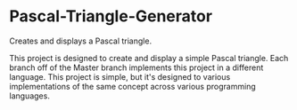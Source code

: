 # Pascal-Triangle-Generator
Creates and displays a Pascal triangle.

This project is designed to create and display a simple Pascal triangle. Each branch off of the Master branch implements this project in a different language. This project is simple, but it's designed to various implementations of the same concept across various programming languages.
